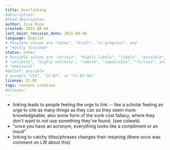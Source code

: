 ```yaml
---
title: Overlinking
#description: 
#feed_description: 
author: Issa Rice
created: 2015-08-04
last_major_revision_date: 2015-08-04
language: English
# Possible values are "notes", "draft", "in progress", and
# "mostly finished"
status: notes
# Possible values are "certain", "highly likely", "likely", "possible",
# "unlikely", "highly unlikely", "remote", "impossible", "fiction", and
# "emotional"
#belief: possible
# accepts "CC0", "CC-BY", or "CC-BY-SA"
license: CC-BY
tags: content creation
#aliases: 
---
```


- linking leads to people feeling the urge to link -- like a scholar feeling an urge to cite as many things as they can so they seem more knowledgeable; also some form of the sunk cost fallacy, where they don't want to *not* use something they've found. (see colewb)
- "once you have an acronym, everything looks like a compliment or an insult"
- linking to catchy titles/phrases changes their meaning (there once was comment on LW about this)
